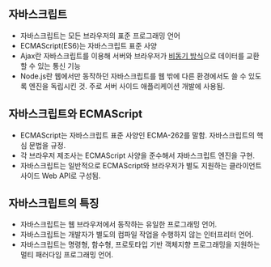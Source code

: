 ## 자바스크립트

- 자바스크립트는 모든 브라우저의 표준 프로그래밍 언어
- ECMAScript(ES6)는 자바스크립트 표준 사양
- Ajax란 자바스크립트를 이용해 서버와 브라우저가 [비동기 방식](%EC%9E%90%EB%B0%94%EC%8A%A4%ED%81%AC%EB%A6%BD%ED%8A%B8%20%EB%B9%84%EB%8F%99%EA%B8%B0%20%EC%B2%98%EB%A6%AC.md)으로 데이터를 교환할 수 있는 통신 기능
- Node.js란 웹에서만 동작하던 자바스크립트를 웹 밖에 다른 환경에서도 쓸 수 있도록 엔진을 독립시킨 것.
  주로 서버 사이드 애플리케이션 개발에 사용됨.

## 자바스크립트와 ECMAScript

- ECMAScript는 자바스크립트 표준 사양인 ECMA-262를 말함. 자바스크립트의 핵심 문법을 규정.
- 각 브라우저 제조사는 ECMAScript 사양을 준수해서 자바스크립트 엔진을 구현.
- 자바스크립트는 일반적으로 ECMAScript와 브라우저가 별도 지원하는 클라이언트 사이드 Web API로 구성됨.

## 자바스크립트의 특징

- 자바스크립트는 웹 브라우저에서 동작하는 유일한 프로그래밍 언어.
- 자바스크립트는 개발자가 별도의 컴파일 작업을 수행하지 않는 인터프리터 언어.
- 자바스크립트는 명령형, 함수형, 프로토타입 기반 객체지향 프로그래밍을 지원하는 멀티 패러다임 프로그래밍 언어.

